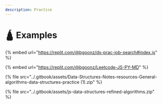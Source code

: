 ```yaml
---
description: Practice
---
```


# 🛕 Examples

{% embed url="https://replit.com/@bgoonz/ds-prac-job-search#index.js" %}

{% embed url="https://replit.com/@bgoonz/Leetcode-JS-PY-MD" %}

{% file src="../.gitbook/assets/Data-Structures-Notes-resources-General-algorithms-data-structures-practice (1).zip" %}

{% file src="../.gitbook/assets/js-data-structures-refined-algorithms.zip" %}
